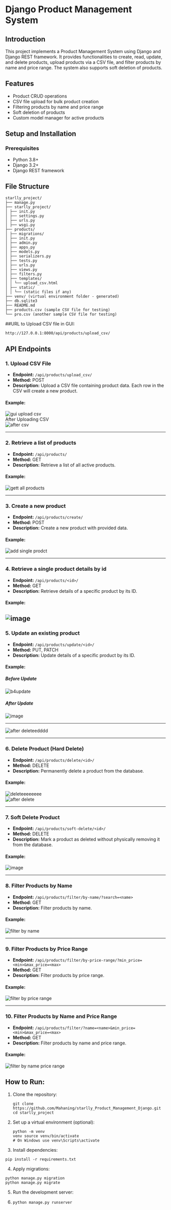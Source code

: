 # Django Product Management System

## Introduction

This project implements a Product Management System using Django and Django REST framework. It provides functionalities to create, read, update, and delete products, upload products via a CSV file, and filter products by name and price range. The system also supports soft deletion of products.

## Features

- Product CRUD operations
- CSV file upload for bulk product creation
- Filtering products by name and price range
- Soft deletion of products
- Custom model manager for active products

## Setup and Installation

### Prerequisites

- Python 3.8+
- Django 3.2+
- Django REST framework

## File Structure
```
starlly_project/
├── manage.py
├── starlly_project/
│ ├── init.py
│ ├── settings.py
│ ├── urls.py
│ ├── wsgi.py
├── products/
│ ├── migrations/
│ ├── init.py
│ ├── admin.py
│ ├── apps.py
│ ├── models.py
│ ├── serializers.py
│ ├── tests.py
│ ├── urls.py
│ ├── views.py
│ ├── filters.py
│ ├── templates/
│ │ └── upload_csv.html
│ ├── static/
│ │ └── (static files if any)
├── venv/ (virtual environment folder - generated)
├── db.sqlite3
├── README.md
├── products.csv (sample CSV file for testing)
└── pro.csv (another sample CSV file for testing)
```


##URL to Upload CSV file in GUI:
```
http://127.0.0.1:8000/api/products/upload_csv/
```

## API Endpoints

### 1. Upload CSV File

- **Endpoint:** `/api/products/upload_csv/`
- **Method:** POST
- **Description:** Upload a CSV file containing product data. Each row in the CSV will create a new product.

#### Example:

![gui upload csv](https://github.com/Mahaning/Social-Network-Application/assets/92427624/ec138207-aa04-48dc-8e8d-e158e9ce2d7d)
<br/>
After Uploading CSV
<br/>
![after csv](https://github.com/Mahaning/Social-Network-Application/assets/92427624/701540fc-5cee-4bba-ad42-9535c34ba57e)


---

### 2.  Retrieve a list of products

- **Endpoint:** `/api/products/`
- **Method:** GET
- **Description:** Retrieve a list of all active products.

#### Example:

![gett all products](https://github.com/Mahaning/Social-Network-Application/assets/92427624/e5077d24-4607-4217-9f88-684d5a7044b1)


---

### 3.  Create a new product

- **Endpoint:** `/api/products/create/`
- **Method:** POST
- **Description:** Create a new product with provided data.

#### Example:

![add single prodct](https://github.com/Mahaning/Social-Network-Application/assets/92427624/e99597fd-fbc3-4420-8b5b-349a149efe57)

---

### 4. Retrieve a single product details by id

- **Endpoint:** `/api/products/<id>/`
- **Method:** GET
- **Description:** Retrieve details of a specific product by its ID.

#### Example:

![image](https://github.com/Mahaning/Social-Network-Application/assets/92427624/9af4977e-2b70-4483-b383-571ee534d721)
---

### 5.  Update an existing product

- **Endpoint:** `/api/products/update/<id>/`
- **Method:** PUT, PATCH
- **Description:** Update details of a specific product by its ID.

#### Example:
##### Before Update
![b4update](https://github.com/Mahaning/Social-Network-Application/assets/92427624/3c45b821-9a1c-4faa-b9ae-eed35bc99f47)
<br/>
##### After Update

![image](https://github.com/Mahaning/Social-Network-Application/assets/92427624/09d0395e-5418-4718-8cbe-c0ca320d7ada)

---

![after deleteedddd](https://github.com/Mahaning/Social-Network-Application/assets/92427624/5e3705ff-6bb7-4035-ad21-a3ad19418189)


---

### 6. Delete Product (Hard Delete)

- **Endpoint:** `/api/products/delete/<id>/`
- **Method:** DELETE
- **Description:** Permanently delete a product from the database.

#### Example:

![deleteeeeeeee](https://github.com/Mahaning/Social-Network-Application/assets/92427624/a5e48b3f-a4d0-4c48-92b3-51549f6fcb06)
<br/>
![after delete](https://github.com/Mahaning/Social-Network-Application/assets/92427624/675c7758-70ae-4391-9734-20794bc4e47d)


---

### 7. Soft Delete Product

- **Endpoint:** `/api/products/soft-delete/<id>/`
- **Method:** DELETE
- **Description:** Mark a product as deleted without physically removing it from the database.

#### Example:

![image](https://github.com/Mahaning/Social-Network-Application/assets/92427624/38bc1748-940f-4f32-af2f-91f9b817ec85)

---

### 8. Filter Products by Name

- **Endpoint:** `/api/products/filter/by-name/?search=<name>`
- **Method:** GET
- **Description:** Filter products by name.

#### Example:

![filter by name](https://github.com/Mahaning/Social-Network-Application/assets/92427624/26880f02-ccb5-429e-8b74-848d2d693f27)

---

### 9. Filter Products by Price Range

- **Endpoint:** `/api/products/filter/by-price-range/?min_price=<min>&max_price=<max>`
- **Method:** GET
- **Description:** Filter products by price range.

#### Example:

![filter by price range](https://github.com/Mahaning/Social-Network-Application/assets/92427624/492ecdfa-b36c-45c1-8ac1-6ee43bd7e1ea)

---

### 10. Filter Products by Name and Price Range

- **Endpoint:** `/api/products/filter/?name=<name>&min_price=<min>&max_price=<max>`
- **Method:** GET
- **Description:** Filter products by name and price range.

#### Example:

![filter by name price range](https://github.com/Mahaning/Social-Network-Application/assets/92427624/964c4984-7858-4d15-9ddd-dfbc26ac5e57)



## How to Run:

1. Clone the repository:
   ```
   git clone https://github.com/Mahaning/starlly_Product_Management_Django.git
   cd starlly_project
   ```
   
2. Set up a virtual environment (optional):
   ```
   python -m venv
   venv source venv/bin/activate
   # On Windows use venv\Scripts\activate
   ```
3. Install dependencies:
```
pip install -r requirements.txt
```
4. Apply migrations:
```
python manage.py migration
python manage.py migrate
```
5. Run the development server:
6. ```
   python manage.py runserver
   ```
   

